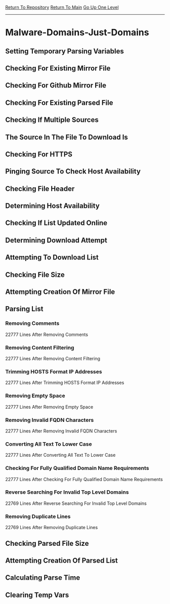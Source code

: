 [Return To Repository](https://github.com/deathbybandaid/piholeparser/)
[Return To Main](https://github.com/deathbybandaid/piholeparser/blob/master/RecentRunLogs/Mainlog.md)
[Go Up One Level](https://github.com/deathbybandaid/piholeparser/blob/master/RecentRunLogs/TopLevelScripts/30-Processing-External-Blacklists.md)
____________________________________
# Malware-Domains-Just-Domains
## Setting Temporary Parsing Variables
## Checking For Existing Mirror File
## Checking For Github Mirror File
## Checking For Existing Parsed File
## Checking If Multiple Sources
## The Source In The File To Download Is
## Checking For HTTPS
## Pinging Source To Check Host Availability
## Checking File Header
## Determining Host Availability
## Checking If List Updated Online
## Determining Download Attempt
## Attempting To Download List
## Checking File Size
## Attempting Creation Of Mirror File
## Parsing List
### Removing Comments
22777 Lines After Removing Comments
### Removing Content Filtering
22777 Lines After Removing Content Filtering
### Trimming HOSTS Format IP Addresses
22777 Lines After Trimming HOSTS Format IP Addresses
### Removing Empty Space
22777 Lines After Removing Empty Space
### Removing Invalid FQDN Characters
22777 Lines After Removing Invalid FQDN Characters
### Converting All Text To Lower Case
22777 Lines After Converting All Text To Lower Case
### Checking For Fully Qualified Domain Name Requirements
22777 Lines After Checking For Fully Qualified Domain Name Requirements
### Reverse Searching For Invalid Top Level Domains
22769 Lines After Reverse Searching For Invalid Top Level Domains
### Removing Duplicate Lines
22769 Lines After Removing Duplicate Lines
## Checking Parsed File Size
## Attempting Creation Of Parsed List
## Calculating Parse Time
## Clearing Temp Vars
